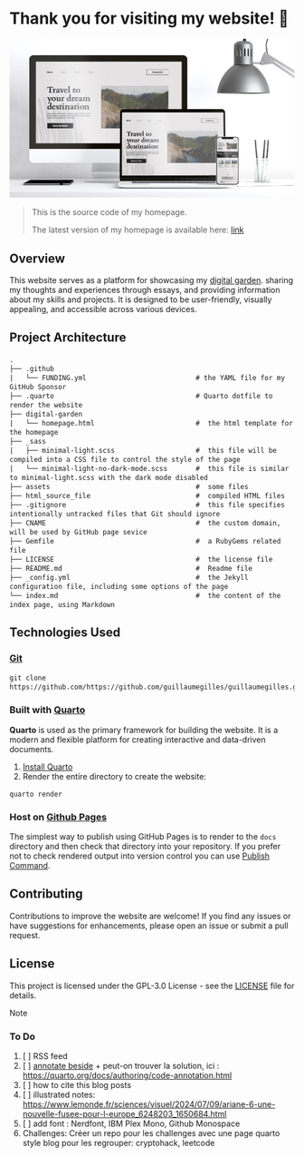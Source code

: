 # Thank you for visiting my website! 🚀

![Website renders on desktop, laptop, and smartphone](images/homepage-seen-computer-screen-small.jpg)

> This is the source code of my homepage.
>
> The latest version of my homepage is available here: [link](https://guillaumegilles.github.io/)

## Overview

This website serves as a platform for showcasing my [digital garden](https://guillaumegilles.github.io/digital-garden/).
sharing my thoughts and experiences through essays, and providing information about my skills and projects.
It is designed to be user-friendly, visually appealing, and accessible across various devices.

## Project Architecture

```
.
├── .github
|   └── FUNDING.yml                           # the YAML file for my GitHub Sponsor
├── .quarto                                   # Quarto dotfile to render the website
├── digital-garden
|   └── homepage.html                         #  the html template for the homepage
├── _sass
|   ├── minimal-light.scss                    #  this file will be compiled into a CSS file to control the style of the page
|   └── minimal-light-no-dark-mode.scss       #  this file is similar to minimal-light.scss with the dark mode disabled
├── assets                                    #  some files
├── html_source_file                          #  compiled HTML files
├── .gitignore                                #  this file specifies intentionally untracked files that Git should ignore
├── CNAME                                     #  the custom domain, will be used by GitHub page sevice
├── Gemfile                                   #  a RubyGems related file
├── LICENSE                                   #  the license file
├── README.md                                 #  Readme file
├── _config.yml                               #  the Jekyll configuration file, including some options of the page
└── index.md                                  #  the content of the index page, using Markdown
```

## Technologies Used

### [Git](https://docs.github.com/en/repositories/creating-and-managing-repositories/cloning-a-repository)

```shell
git clone https://github.com/https://github.com/guillaumegilles/guillaumegilles.github.io
```

### Built with [Quarto](https://quarto.org/)

**Quarto** is used as the primary framework for building the website.
It is a modern and flexible platform for creating interactive and data-driven documents.

1. [Install Quarto](https://quarto.org/docs/get-started/)
2. Render the entire directory to create the website:

```shell
quarto render
```

### Host on [Github Pages](https://quarto.org/docs/publishing/github-pages.html)

The simplest way to publish using GitHub Pages is to render to the `docs` directory and then check that directory into your repository. If you prefer not to check rendered output into version control you can use [Publish Command](Publishing).

## Contributing

Contributions to improve the website are welcome!
If you find any issues or have suggestions for enhancements, please open an issue or submit a pull request.

## License

This project is licensed under the GPL-3.0 License - see the [LICENSE](LICENSE.md) file for details.

> [!note]
>
> ### To Do
>
> 1. [ ] RSS feed
> 2. [ ] [annotate beside](https://docs.github.com/en/actions/publishing-packages/publishing-docker-images) + peut-on trouver la solution, ici : https://quarto.org/docs/authoring/code-annotation.html
> 3. [ ] how to cite this blog posts
> 4. [ ] illustrated notes: https://www.lemonde.fr/sciences/visuel/2024/07/09/ariane-6-une-nouvelle-fusee-pour-l-europe_6248203_1650684.html
> 5. [ ] add font : Nerdfont, IBM Plex Mono, Github Monospace
> 6. Challenges: Créer un repo pour les challenges avec une page quarto style blog pour les regrouper: cryptohack, leetcode

<!--
# The Minimal Light Theme

[![LICENSE](https://img.shields.io/github/license/yaoyao-liu/minimal-light?style=flat-square&logo=creative-commons&color=EF9421)](https://github.com/yaoyao-liu/minimal-light/blob/main/LICENSE)

\[[Demo the theme](https://minimal-light-theme.yliu.me/)\] \[[简体中文](https://github.com/yaoyao-liu/minimal-light/blob/master/README_zh_Hans.md) | [繁體中文](https://github.com/yaoyao-liu/minimal-light/blob/master/README_zh_Hant.md) | [Deutsche](https://github.com/yaoyao-liu/minimal-light/blob/master/README_de.md)\]




## Getting Started

This template can be used in the following two ways:

- **Using with the GitHub Pages Service.** GitHub will provide you with a server to generate and host web pages.
- **Using locally with Jekyll.** You may install Jekyll on your own computer and generate static web pages (i.e., HTML files) with this template. After that, you may upload the HTML files to your server.

The detailed instructions are available below.

### Using with the GitHub Pages Service

There are two ways to use this template on GitHub:

#### Fork this repository

- Fork this repository (or [use this repository as a template](https://docs.github.com/en/github/creating-cloning-and-archiving-repositories/creating-a-repository-from-a-template)) and change the name to `your-username.github.io`.

- Enable the GitHub pages for that repository following the steps [here](https://docs.github.com/en/pages/getting-started-with-github-pages/creating-a-github-pages-site#creating-your-site).

#### Using this repository as a remote theme

To use this theme, add the following to your repository's `_config.yml`:

```yaml
remote_theme: yaoyao-liu/minimal-light
```

Please note that adding the above line will directly apply all the default settings in this repository to yours.

If you hope to edit any files (e.g., `index.md`), you still need to copy them to your repository.

### Using Locally with Jekyll

First, install [Ruby](https://www.ruby-lang.org/en/) and [Jekyll](https://jekyllrb.com/). The install instructions can be found here: <https://jekyllrb.com/docs/installation/#guides>

Then, clone this repository:

```bash
git clone https://github.com/yaoyao-liu/minimal-light.git
cd minimal-light
```

Install and run:

```bash
bundle install
bundle add webrick
bundle exec jekyll server
```

View the live page using `localhost`:
<http://localhost:4000>. You can get the HTML files in `_site` folder.

### Using the HTML version

The compiled HTML files are available in the `html_source_file` folder. If you don't like Jekyll, you may directly edit and use the HTML version.

## Customizing

### Configuration variables

The Minimal Light theme will respect the following variables, if set in your site's `_config.yml`:

```yaml
# Basic Information
title: Your Name
position: Ph.D. Student
affiliation: Your Affiliation
email: yourname (at) example.edu

# Search Engine Optimization (SEO)
# The following information is used to improve the website traffic from search engines, e.g., Google.
keywords: minimal light
description: The Minimal Light is a simple and elegant jekyll theme for academic personal homepage.
canonical: https://minimal-light-theme.yliu.me/

# Links
# If you don't need one of them, you may delete the corresponding line.
google_scholar: https://scholar.google.com/
cv_link: assets/files/curriculum_vitae.pdf
github_link: https://github.com/
linkedin: https://www.linkedin.com/
twitter: https://twitter.com/

# Images (e.g., your profile picture and your website's favicon)
# "favicon" and "favicon_dark" are used for the light and dark modes, respectively.
avatar: ./assets/img/avatar.png
favicon: ./assets/img/favicon.png
favicon_dark: ./assets/img/favicon-dark.png

# Footnote
# You may use the option to disable the footnote, "Powered by Jekyll and Minimal Light theme."
enable_footnote: true

# Auto Dark Mode
# You may use the option to disable the automatic dark theme
auto_dark_mode: true

# Font
# You can use this option to choose between Serif or Sans Serif fonts.
font: "Serif" # or "Sans Serif"

# Google Analytics ID
# Please remove this if you don't use Google Analytics
google_analytics: UA-111540567-4
```

### Edit `index.md`

Create `index.md` and add your personal information. It supports **Markdown** and **HTML** syntax.

### Edit included files

There are two markdown files included in `index.md`. They are `_includes/publications.md` and `_includes/service.md`, respectively. These two files also support **Markdown** and **HTML** syntax. If you don't hope to include these two files, you may remove the following lines in `index.md`:
https://github.com/yaoyao-liu/minimal-light/blob/b38070cd0b6bce45d8a885f3828549af8f82b7cb/index.md?plain=1#L21-L23

If you hope to edit the publication list without changing the format, you may edit `_data/publications.yml`:
https://github.com/yaoyao-liu/minimal-light/blob/77b1b3b31d4561091bcd739f37a2e1880e8b5ca5/_data/publications.yml#L3-L11

### Stylesheet

If you'd like to add your own custom styles, you may edit `_sass/minimal-light.scss`.

### Layouts

If you'd like to change the theme's HTML layout, you may edit `_layout/homepage.html`.

## License

This work is licensed under a [Creative Commons Zero v1.0 Universal](https://github.com/yaoyao-liu/minimal-light/blob/master/LICENSE) License.

## Acknowledgements

Our project uses the source code from the following repositories:

- [pages-themes/minimal](https://github.com/pages-themes/minimal)

- [orderedlist/minimal](https://github.com/orderedlist/minimal)

- [al-folio](https://github.com/alshedivat/al-folio) -->
